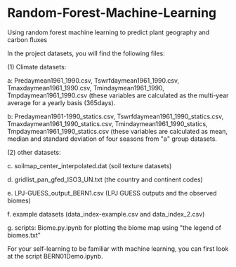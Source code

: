 # Random-Forest-Machine-Learning
Using random forest machine learning to predict plant geography and carbon fluxes

In the project datasets, you will find the following files:

(1) Climate datasets:

a: Predaymean1961_1990.csv, Tswrfdaymean1961_1990.csv, Tmaxdaymean1961_1990.csv, Tmindaymean1961_1990, Tmpdaymean1961_1990.csv (these variables are calculated as the multi-year average for a yearly basis (365days). 

b: Predaymean1961-1990_statics.csv,  Tswrfdaymean1961_1990_statics.csv, Tmaxdaymean1961_1990_statics.csv, Tmindaymean1961_1990_statics, Tmpdaymean1961_1990_statics.csv (these variables are calculated as mean, median and standard deviation of four seasons from "a" group datasets.  

(2) other datasets:

c. soilmap_center_interpolated.dat (soil texture datasets)

d. gridlist_pan_gfed_ISO3_UN.txt  (the country and continent codes)

e. LPJ-GUESS_output_BERN1.csv (LPJ GUESS outputs and the observed biomes)

f. example datasets (data_index-example.csv and data_index_2.csv)

g. scripts: Biome.py.ipynb for plotting the biome map using "the legend of biomes.txt" 

For your self-learning to be familiar with machine learning, you can first look at the script BERN01Demo.ipynb. 
